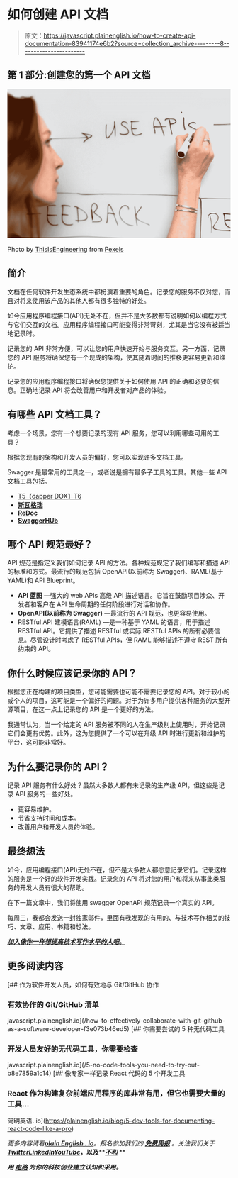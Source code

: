# 如何创建 API 文档

> 原文：<https://javascript.plainenglish.io/how-to-create-api-documentation-83941174e6b2?source=collection_archive---------8----------------------->

## 第 1 部分:创建您的第一个 API 文档

![](img/7b84f39b69f5680b2a8b5cbf228c84de.png)

Photo by [ThisIsEngineering](https://www.pexels.com/@thisisengineering?utm_content=attributionCopyText&utm_medium=referral&utm_source=pexels) from [Pexels](https://www.pexels.com/photo/woman-writing-on-whiteboard-3861943/?utm_content=attributionCopyText&utm_medium=referral&utm_source=pexels)

## **简介**

文档在任何软件开发生态系统中都扮演着重要的角色。记录您的服务不仅对您，而且对将来使用该产品的其他人都有很多独特的好处。

如今应用程序编程接口(API)无处不在，但并不是大多数都有说明如何以编程方式与它们交互的文档。应用程序编程接口可能变得非常苛刻，尤其是当它没有被适当地记录时。

记录您的 API 非常方便，可以让您的用户快速开始与服务交互。另一方面，记录您的 API 服务将确保您有一个现成的架构，使其随着时间的推移更容易更新和维护。

记录您的应用程序编程接口将确保您提供关于如何使用 API 的正确和必要的信息。正确地记录 API 将会改善用户和开发者对产品的体验。

## **有哪些 API 文档工具？**

考虑一个场景，您有一个想要记录的现有 API 服务，您可以利用哪些可用的工具？

根据您现有的架构和开发人员的偏好，您可以实现许多文档工具。

Swagger 是最常用的工具之一，或者说是拥有最多子工具的工具。其他一些 API 文档工具包括。

*   [T5【dapper DOX】T6](http://dapperdox.io/)
*   [**斯瓦格瑞**](https://swagger.io/tools/swagger-ui/)
*   [**ReDoc**](https://redoc.ly/redoc/)
*   [**SwaggerHUb**](https://swagger.io/tools/swaggerhub/)

## **哪个 API 规范最好？**

API 规范是指定义我们如何记录 API 的方法。各种规范规定了我们编写和描述 API 的标准和方式。最流行的规范包括 OpenAPI(以前称为 Swagger)、RAML(基于 YAML)和 API Blueprint。

*   **API 蓝图** —强大的 web APIs 高级 API 描述语言。它旨在鼓励项目涉众、开发者和客户在 API 生命周期的任何阶段进行对话和协作。
*   **OpenAPI(以前称为 Swagger)** —最流行的 API 规范，也更容易使用。
*   RESTful API 建模语言(RAML) —是一种基于 YAML 的语言，用于描述 RESTful API。它提供了描述 RESTful 或实际 RESTful APIs 的所有必要信息。尽管设计时考虑了 RESTful APIs，但 RAML 能够描述不遵守 REST 所有约束的 API。

## **你什么时候应该记录你的 API？**

根据您正在构建的项目类型，您可能需要也可能不需要记录您的 API。对于较小的或个人的项目，这可能是一个偏好的问题。对于为许多用户提供各种服务的大型开源项目，在这一点上记录您的 API 是一个更好的方法。

我通常认为，当一个给定的 API 服务被不同的人在生产级别上使用时，开始记录它们会更有优势。此外，这为您提供了一个可以在升级 API 时进行更新和维护的平台，这可能非常好。

## **为什么要记录你的 API？**

记录 API 服务有什么好处？虽然大多数人都有未记录的生产级 API，但这些是记录 API 服务的一些好处。

*   更容易维护。
*   节省支持时间和成本。
*   改善用户和开发人员的体验。

## **最终想法**

如今，应用编程接口(API)无处不在，但不是大多数人都愿意记录它们。记录这样的服务是一个好的软件开发实践。记录您的 API 将对您的用户和将来从事此类服务的开发人员有很大的帮助。

在下一篇文章中，我们将使用 swagger OpenAPI 规范记录一个真实的 API。

每周三，我都会发送一封独家邮件，里面有我发现的有用的、与技术写作相关的技巧、文章、应用、书籍和想法。

[***加入像你一样想提高技术写作水平的人吧。***](https://artisanal-thinker-2556.ck.page/6e2ba71172)

## **更多阅读内容**

[](/how-to-effectively-collaborate-with-git-github-as-a-software-developer-f3e073b46ed5) [## 作为软件开发人员，如何有效地与 Git/GitHub 协作

### 有效协作的 Git/GitHub 清单

javascript.plainenglish.io](/how-to-effectively-collaborate-with-git-github-as-a-software-developer-f3e073b46ed5) [](/5-no-code-tools-you-need-to-try-out-b8e7859a1c14) [## 你需要尝试的 5 种无代码工具

### 开发人员友好的无代码工具，你需要检查

javascript.plainenglish.io](/5-no-code-tools-you-need-to-try-out-b8e7859a1c14) [](https://plainenglish.io/blog/5-dev-tools-for-documenting-react-code-like-a-pro) [## 像专家一样记录 React 代码的 5 个开发工具

### React 作为构建复杂前端应用程序的库非常有用，但它也需要大量的工具…

简明英语. io](https://plainenglish.io/blog/5-dev-tools-for-documenting-react-code-like-a-pro) 

*更多内容请看*[***plain English . io***](https://plainenglish.io/)*。报名参加我们的* [***免费周报***](http://newsletter.plainenglish.io/) *。关注我们关于*[***Twitter***](https://twitter.com/inPlainEngHQ)[***LinkedIn***](https://www.linkedin.com/company/inplainenglish/)*[***YouTube***](https://www.youtube.com/channel/UCtipWUghju290NWcn8jhyAw)***，以及****[***不和***](https://discord.gg/GtDtUAvyhW) **

*****用*** [***电路***](https://circuit.ooo/?utm=publication-post-cta) *为你的科技创业建立认知和采用。***